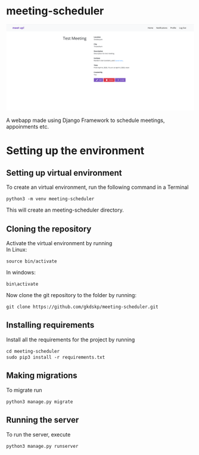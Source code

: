 # meeting-scheduler
<p align="center">
  <img src="./assets/ss.png">
</p>
A webapp made using Django Framework to schedule meetings, appoinments etc.

# Setting up the environment
## Setting up virtual environment
To create an virtual environment, run the following command in a Terminal
```
python3 -m venv meeting-scheduler
```
This will create an meeting-scheduler directory.

## Cloning the repository
Activate the virtual environment by running  
In Linux:
```
source bin/activate
```  
In windows:
```
bin\activate
```
  
Now clone the git repository to the folder by running:
```
git clone https://github.com/gkdskp/meeting-scheduler.git
```

## Installing requirements
Install all the requirements for the project by running
```
cd meeting-scheduler
sudo pip3 install -r requirements.txt
```

## Making migrations

To migrate run
```
python3 manage.py migrate
```

## Running the server
To run the server, execute
```
python3 manage.py runserver
```
